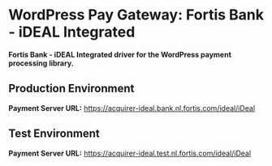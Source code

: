 # WordPress Pay Gateway: Fortis Bank - iDEAL Integrated

**Fortis Bank - iDEAL Integrated driver for the WordPress payment processing library.**

## Production Environment

**Payment Server URL:** https://acquirer-ideal.bank.nl.fortis.com/ideal/iDeal  

## Test Environment

**Payment Server URL:** https://acquirer-ideal.test.nl.fortis.com/ideal/iDeal  
